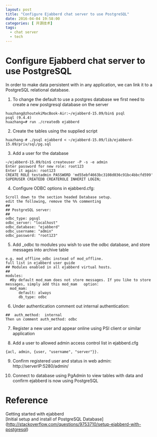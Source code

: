 ```yaml
---
layout: post
title: "Configure Ejabberd chat server to use PostgreSQL"
date: 2016-04-04 19:58:00
categories: [ 开源技术]
tags:
  - chat server
  - tech
---
```


Configure Ejabberd chat server to use PostgreSQL
================================================
In order to make data persistent with in any application, we can link it to a PostgreSQL relational database.
 
1. To change the default to use a postgres database we first need to create a new postgresql database on the server  
```  
huazhang@zhoutekiMacBook-Air:~/ejabberd-15.09/bin$ psql
psql (9.4.4)
huazhang=# run ./createdb ejabberd
 ```
 
2. Create the tables using the supplied script    
```  
huazhang-# ./psql ejabberd < ~/ejabberd-15.09/lib/ejabberd-15.09/priv/sql/pg.sql
```
 
3. Add a user for the database  
```  
~/ejabberd-15.09/bin$ createuser -P -s -e admin  
Enter password for new role: root123  
Enter it again: root123  
CREATE ROLE testadmin PASSWORD 'md55ebf4663bc3108d036c91bc4bbcfd599' SUPERUSER CREATEDB CREATEROLE INHERIT LOGIN;  
```

4. Configure ODBC options in ejabberd.cfg:  
```  
Scroll down to the section headed Database setup.  
edit the following, remove the %% commenting  
##  
## PostgreSQL server:  
##  
odbc_type: pgsql  
odbc_server: "localhost"  
odbc_database: "ejabberd"  
odbc_username: "admin"  
odbc_password: "root123"  
```
 
5. Add _odbc to modules you wish to use the odbc database, and store messages into archive table  
```    
e.g. mod_offline_odbc instead of mod_offline.  
full list in ejabberd user guide   
## Modules enabled in all ejabberd virtual hosts.  
##    
modules:    
  #By default mod_mam does not store messages. If you like to store messages, simply add this mod_mam   option:  
  mod_mam:  
      default: always     
      db_type: odbc     
```

6. Under authentication comment out internal authentication:  
 ```    
##  auth_method:  internal  
Then un comment auth_method: odbc  
 ```

7. Register a new user and appear online using PSI client or similar application

8. Add a user to allowed admin access control list in ejabberd.cfg
 ```  
{acl, admin, {user, "username", "server"}}.  
 ```
 
9. Confirm registered user and status in web admin:  
http://serverIP:5280/admin/  

10. Connect to database using PgAdmin to view tables with data and confirm ejabberd is now using PostgreSQL

Reference
==========
Getting started with ejabberd  
[Initial setup and install of PostgreSQL Database]
(http://stackoverflow.com/questions/9753710/setup-ejabberd-with-postgresql)  